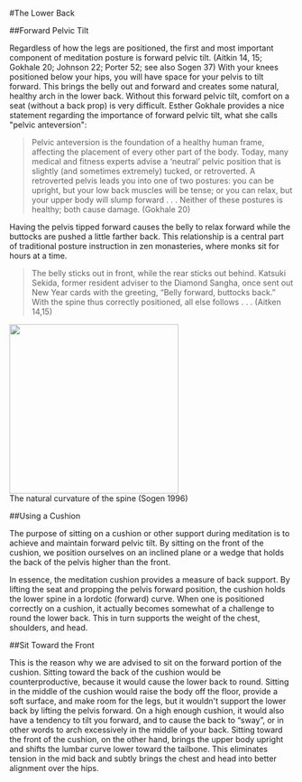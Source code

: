 #The Lower Back

##Forward Pelvic Tilt

Regardless of how the legs are positioned, the first and most important component of meditation posture is forward pelvic tilt. (Aitkin 14, 15; Gokhale 20; Johnson 22; Porter 52; see also Sogen 37) With your knees positioned below your hips, you will have space for your pelvis to tilt forward. This brings the belly out and forward and creates some natural, healthy arch in the lower back. Without this forward pelvic tilt, comfort on a seat (without a back prop) is very difficult. Esther Gokhale provides a nice statement regarding the importance of forward pelvic tilt, what she calls "pelvic anteversion":

>Pelvic anteversion is the foundation of a healthy human frame, affecting the placement of every other part of the body. Today, many medical and fitness experts advise a ‘neutral’ pelvic position that is slightly (and sometimes extremely) tucked, or retroverted. A retroverted pelvis leads you into one of two postures: you can be upright, but your low back muscles will be tense; or you can relax, but your upper body will slump forward . . . Neither of these postures is healthy; both cause damage. (Gokhale 20)

Having the pelvis tipped forward causes the belly to relax forward while the buttocks are pushed a little farther back. This relationship is a central part of traditional posture instruction in zen monasteries, where monks sit for  hours at a time.

>The belly sticks out in front, while the rear sticks out behind. Katsuki Sekida, former resident adviser to the Diamond Sangha, once sent out New Year cards with the greeting, “Belly forward, buttocks back.” With the spine thus correctly positioned, all else follows . . . (Aitken 14,15)

<div class="center-image"><img src="/images/diagram.jpg" class="page-standard img-responsive" style="width: 300px;"></div>
<div class="caption">The natural curvature of the spine (Sogen 1996)</div>

##Using a Cushion

The purpose of sitting on a cushion or other support during meditation is to achieve and maintain forward pelvic tilt. By sitting on the front of the cushion, we position ourselves on an inclined plane or a wedge that holds the back of the pelvis higher than the front.

In essence, the meditation cushion provides a measure of back support. By lifting the seat and propping the pelvis forward position, the cushion holds the lower spine in a lordotic (forward) curve. When one is positioned correctly on a cushion, it actually becomes somewhat of a challenge to round the lower back. This in turn supports the weight of the chest, shoulders, and head.

##Sit Toward the Front

This is the reason why we are advised to sit on the forward portion of the cushion. Sitting toward the back of the cushion would be counterproductive, because it would cause the lower back to round. Sitting in the middle of the cushion would raise the body off the floor, provide a soft surface, and make room for the legs, but it wouldn't support the lower back by lifting the pelvis forward. On a high enough cushion, it would also have a tendency to tilt you forward, and to cause the back to “sway”, or in other words to arch excessively in the middle of your back. Sitting toward the front of the cushion, on the other hand, brings the upper body upright and shifts the lumbar curve lower toward the tailbone. This eliminates tension in the mid back and subtly brings the chest and head into better alignment over the hips. 


